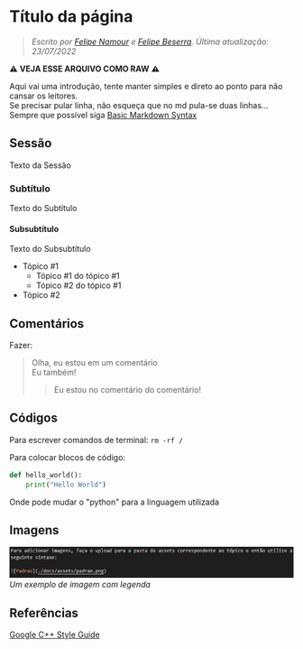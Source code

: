 # Título da página

> *Escrito por [Felipe Namour](https://github.com/FeCLN) e [Felipe Beserra](https://github.com/Beserrovsky). Última atualização: 23/07/2022*

**⚠** **VEJA ESSE ARQUIVO COMO RAW** **⚠**

Aqui vai uma introdução, tente manter simples e direto ao ponto para não cansar os leitores.\
Se precisar pular linha, não esqueça que no md pula-se duas linhas... Sempre que possível siga [Basic Markdown Syntax](https://www.markdownguide.org/basic-syntax/)

## Sessão

Texto da Sessão

### Subtítulo

Texto do Subtítulo

#### Subsubtítulo

Texto do Subsubtítulo

- Tópico #1
  - Tópico #1 do tópico #1
  - Tópico #2 do tópico #1
- Tópico #2

## Comentários

Fazer:

> Olha, eu estou em um comentário\
> Eu também!
> > Eu estou no comentário do comentário!

## Códigos

Para escrever comandos de terminal: `rm -rf /`

Para colocar blocos de código:

```python
def hello_world():
    print("Hello World")
```

Onde pode mudar o "python" para a linguagem utilizada

## Imagens

![Exemplo](/docs/assets/Padrao.png)
*Um exemplo de imagem com legenda*

## Referências

[Google C++ Style Guide](https://google.github.io/styleguide/cppguide.html#Naming)
